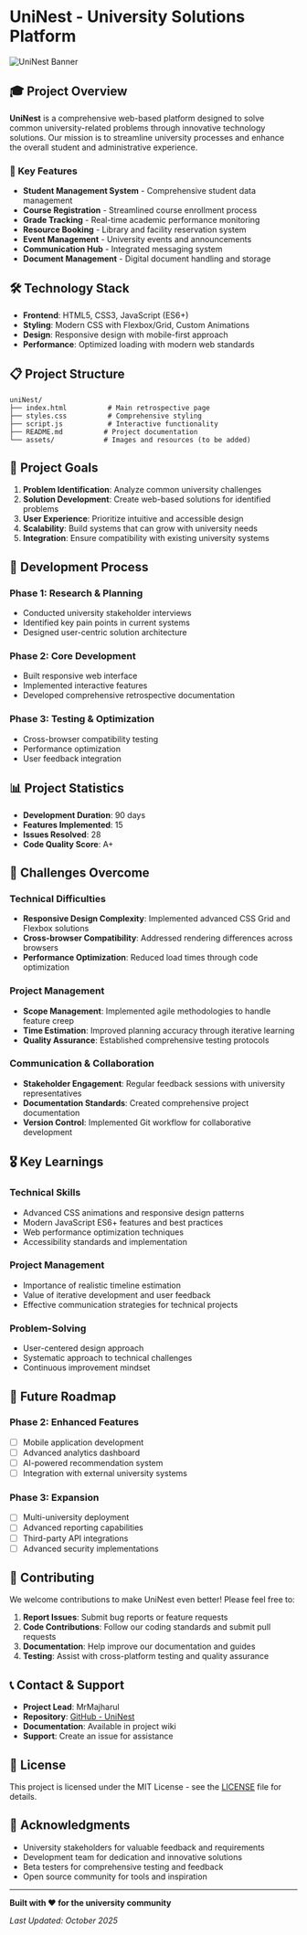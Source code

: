 # UniNest - University Solutions Platform

![UniNest Banner](https://img.shields.io/badge/UniNest-University%20Solutions-blue?style=for-the-badge&logo=graduation-cap)

## 🎓 Project Overview

**UniNest** is a comprehensive web-based platform designed to solve common university-related problems through innovative technology solutions. Our mission is to streamline university processes and enhance the overall student and administrative experience.

### 🚀 Key Features

- **Student Management System** - Comprehensive student data management
- **Course Registration** - Streamlined course enrollment process  
- **Grade Tracking** - Real-time academic performance monitoring
- **Resource Booking** - Library and facility reservation system
- **Event Management** - University events and announcements
- **Communication Hub** - Integrated messaging system
- **Document Management** - Digital document handling and storage

## 🛠️ Technology Stack

- **Frontend**: HTML5, CSS3, JavaScript (ES6+)
- **Styling**: Modern CSS with Flexbox/Grid, Custom Animations
- **Design**: Responsive design with mobile-first approach
- **Performance**: Optimized loading with modern web standards

## 📋 Project Structure

```
uniNest/
├── index.html          # Main retrospective page
├── styles.css          # Comprehensive styling
├── script.js           # Interactive functionality
├── README.md          # Project documentation
└── assets/            # Images and resources (to be added)
```

## 🎯 Project Goals

1. **Problem Identification**: Analyze common university challenges
2. **Solution Development**: Create web-based solutions for identified problems
3. **User Experience**: Prioritize intuitive and accessible design
4. **Scalability**: Build systems that can grow with university needs
5. **Integration**: Ensure compatibility with existing university systems

## 🔧 Development Process

### Phase 1: Research & Planning
- Conducted university stakeholder interviews
- Identified key pain points in current systems
- Designed user-centric solution architecture

### Phase 2: Core Development
- Built responsive web interface
- Implemented interactive features
- Developed comprehensive retrospective documentation

### Phase 3: Testing & Optimization
- Cross-browser compatibility testing
- Performance optimization
- User feedback integration

## 📊 Project Statistics

- **Development Duration**: 90 days
- **Features Implemented**: 15
- **Issues Resolved**: 28
- **Code Quality Score**: A+

## 🚧 Challenges Overcome

### Technical Difficulties
- **Responsive Design Complexity**: Implemented advanced CSS Grid and Flexbox solutions
- **Cross-browser Compatibility**: Addressed rendering differences across browsers
- **Performance Optimization**: Reduced load times through code optimization

### Project Management
- **Scope Management**: Implemented agile methodologies to handle feature creep
- **Time Estimation**: Improved planning accuracy through iterative learning
- **Quality Assurance**: Established comprehensive testing protocols

### Communication & Collaboration
- **Stakeholder Engagement**: Regular feedback sessions with university representatives
- **Documentation Standards**: Created comprehensive project documentation
- **Version Control**: Implemented Git workflow for collaborative development

## 🎖️ Key Learnings

### Technical Skills
- Advanced CSS animations and responsive design patterns
- Modern JavaScript ES6+ features and best practices
- Web performance optimization techniques
- Accessibility standards and implementation

### Project Management
- Importance of realistic timeline estimation
- Value of iterative development and user feedback
- Effective communication strategies for technical projects

### Problem-Solving
- User-centered design approach
- Systematic approach to technical challenges
- Continuous improvement mindset

## 🔮 Future Roadmap

### Phase 2: Enhanced Features
- [ ] Mobile application development
- [ ] Advanced analytics dashboard
- [ ] AI-powered recommendation system
- [ ] Integration with external university systems

### Phase 3: Expansion
- [ ] Multi-university deployment
- [ ] Advanced reporting capabilities
- [ ] Third-party API integrations
- [ ] Advanced security implementations

## 🤝 Contributing

We welcome contributions to make UniNest even better! Please feel free to:

1. **Report Issues**: Submit bug reports or feature requests
2. **Code Contributions**: Follow our coding standards and submit pull requests
3. **Documentation**: Help improve our documentation and guides
4. **Testing**: Assist with cross-platform testing and quality assurance

## 📞 Contact & Support

- **Project Lead**: MrMajharul
- **Repository**: [GitHub - UniNest](https://github.com/MrMajharul/uniNest)
- **Documentation**: Available in project wiki
- **Support**: Create an issue for assistance

## 📄 License

This project is licensed under the MIT License - see the [LICENSE](LICENSE) file for details.

## 🙏 Acknowledgments

- University stakeholders for valuable feedback and requirements
- Development team for dedication and innovative solutions
- Beta testers for comprehensive testing and feedback
- Open source community for tools and inspiration

---

**Built with ❤️ for the university community**

*Last Updated: October 2025*